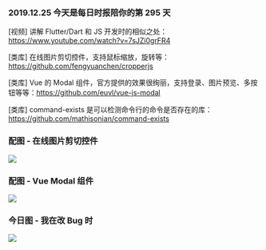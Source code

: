 ### 2019.12.25 今天是每日时报陪你的第 295 天

[视频] 讲解 Flutter/Dart 和 JS 开发时的相似之处：<https://www.youtube.com/watch?v=7sJZi0grFR4>

[类库] 在线图片剪切控件，支持鼠标缩放，旋转等：<https://github.com/fengyuanchen/cropperjs>

[类库] Vue 的 Modal 组件，官方提供的效果很绚丽，支持登录、图片预览、多按钮等等：<https://github.com/euvl/vue-js-modal>

[类库] command-exists 是可以检测命令行的命令是否存在的库：<https://github.com/mathisonian/command-exists>

### 配图 - 在线图片剪切控件
![](http://qn.40zhe.com/20191225175059.png)

### 配图 - Vue Modal 组件
![](http://qn.40zhe.com/20191225174710.png)

### 今日图 - 我在改 Bug 时
![](http://qn.40zhe.com/20191223164432.png)

